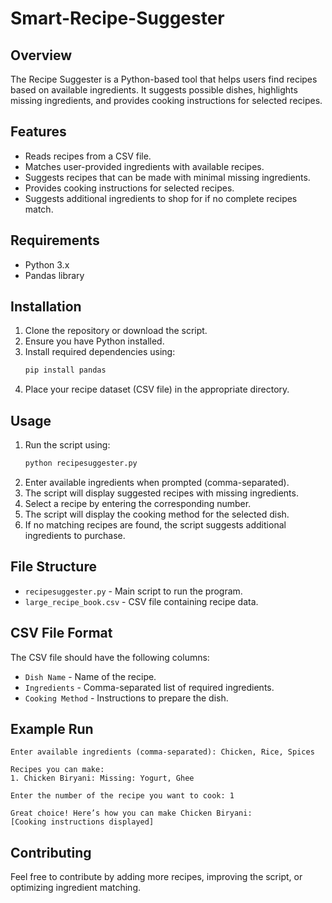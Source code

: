 # Smart-Recipe-Suggester

## Overview
The Recipe Suggester is a Python-based tool that helps users find recipes based on available ingredients. It suggests possible dishes, highlights missing ingredients, and provides cooking instructions for selected recipes.

## Features
- Reads recipes from a CSV file.
- Matches user-provided ingredients with available recipes.
- Suggests recipes that can be made with minimal missing ingredients.
- Provides cooking instructions for selected recipes.
- Suggests additional ingredients to shop for if no complete recipes match.

## Requirements
- Python 3.x
- Pandas library

## Installation
1. Clone the repository or download the script.
2. Ensure you have Python installed.
3. Install required dependencies using:
   ```sh
   pip install pandas
   ```
4. Place your recipe dataset (CSV file) in the appropriate directory.

## Usage
1. Run the script using:
   ```sh
   python recipesuggester.py
   ```
2. Enter available ingredients when prompted (comma-separated).
3. The script will display suggested recipes with missing ingredients.
4. Select a recipe by entering the corresponding number.
5. The script will display the cooking method for the selected dish.
6. If no matching recipes are found, the script suggests additional ingredients to purchase.

## File Structure
- `recipesuggester.py` - Main script to run the program.
- `large_recipe_book.csv` - CSV file containing recipe data.

## CSV File Format
The CSV file should have the following columns:
- `Dish Name` - Name of the recipe.
- `Ingredients` - Comma-separated list of required ingredients.
- `Cooking Method` - Instructions to prepare the dish.

## Example Run
```
Enter available ingredients (comma-separated): Chicken, Rice, Spices

Recipes you can make:
1. Chicken Biryani: Missing: Yogurt, Ghee

Enter the number of the recipe you want to cook: 1

Great choice! Here’s how you can make Chicken Biryani:
[Cooking instructions displayed]
```

## Contributing
Feel free to contribute by adding more recipes, improving the script, or optimizing ingredient matching.



